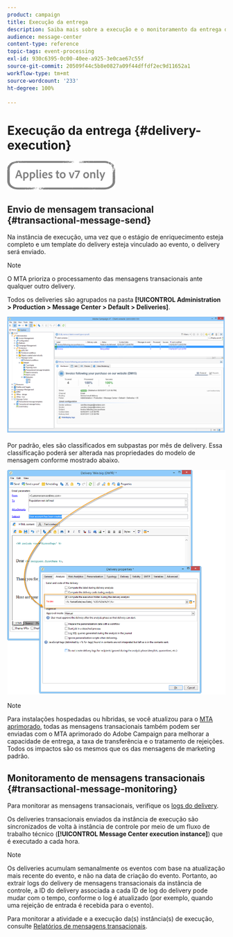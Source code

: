 ```yaml
---
product: campaign
title: Execução da entrega
description: Saiba mais sobre a execução e o monitoramento da entrega de mensagens transacionais.
audience: message-center
content-type: reference
topic-tags: event-processing
exl-id: 930c6395-0c00-40ee-a925-3e0cae67c55f
source-git-commit: 20509f44c5b8e0827a09f44dffdf2ec9d11652a1
workflow-type: tm+mt
source-wordcount: '233'
ht-degree: 100%

---
```


# Execução da entrega {#delivery-execution}

![](../../assets/v7-only.svg)

## Envio de mensagem transacional {#transactional-message-send}

Na instância de execução, uma vez que o estágio de enriquecimento esteja completo e um template do delivery esteja vinculado ao evento, o delivery será enviado.

>[!NOTE]
>
>O MTA prioriza o processamento das mensagens transacionais ante qualquer outro delivery.

Todos os deliveries são agrupados na pasta **[!UICONTROL Administration > Production > Message Center > Default > Deliveries]**.

![](assets/messagecenter_deliveries_execinstances_001.png)

Por padrão, eles são classificados em subpastas por mês de delivery. Essa classificação poderá ser alterada nas propriedades do modelo de mensagem conforme mostrado abaixo.

![](assets/messagecenter_deliveries_properties_001.png)

>[!NOTE]
>
>Para instalações hospedadas ou híbridas, se você atualizou para o [MTA aprimorado](../../delivery/using/sending-with-enhanced-mta.md), todas as mensagens transacionais também podem ser enviadas com o MTA aprimorado do Adobe Campaign para melhorar a capacidade de entrega, a taxa de transferência e o tratamento de rejeições. Todos os impactos são os mesmos que os das mensagens de marketing padrão.

## Monitoramento de mensagens transacionais {#transactional-message-monitoring}

Para monitorar as mensagens transacionais, verifique os [logs do delivery](../../delivery/using/delivery-dashboard.md#delivery-logs-and-history).

Os deliveries transacionais enviados da instância de execução são sincronizados de volta à instância de controle por meio de um fluxo de trabalho técnico (**[!UICONTROL Message Center execution instance]**) que é executado a cada hora.

>[!NOTE]
>
>Os deliveries acumulam semanalmente os eventos com base na atualização mais recente do evento, e não na data de criação do evento. Portanto, ao extrair logs do delivery de mensagens transacionais da instância de controle, a ID do delivery associada a cada ID de log do delivery pode mudar com o tempo, conforme o log é atualizado (por exemplo, quando uma rejeição de entrada é recebida para o evento).

<!--The transactional deliveries sent from the execution instance are synchronized back to the control instance as follows.

Let's take a [delivery template](../../message-center/using/introduction.md) labelled *Template_1*.

1. An event corresponding to *Template_1* is received on the execution instance.
1. The **Processing real time events** (rtEventsProcessing) workflow processes the event and searches for an existing delivery for the current month.

    >[!NOTE]
    >
    >If not found, a new delivery is created and the event is assigned to the new delivery.

1. The transactional email is sent and the delivery status changes to **[!UICONTROL Sent]**.
1. The **Message Center execution instance** (mcSync_mcExec) workflow retrieves the delivery logs from the execution instance and updates the delivery logs on the control instance.
1. The control instance searches for an existing delivery for week 40 (2020-09-28_Template_1).

    >[!NOTE]
    >
    >If not found, a new delivery is created.

1. The week after, an inbound bounce is received for the event.
1. The status of the event changes to **[!UICONTROL Delivery failed]**.
1. The **Message Center execution instance** (mcSync_mcExec) workflow retrieves the delivery logs from the execution instance and searches for a delivery for week 41 (2020-10-05_Template_1) to update the delivery logs. The delivery logs are then linked to a new delivery for the current week.

To summarize, the deliveries weekly accumulate the events based on the latest event update, and not on the event creation date.

Therefore, when extracting transactional messaging delivery logs from the control instance, the delivery ID associated with each delivery log ID changes every week.-->

Para monitorar a atividade e a execução da(s) instância(s) de execução, consulte [Relatórios de mensagens transacionais](../../message-center/using/about-transactional-messaging-reports.md).
